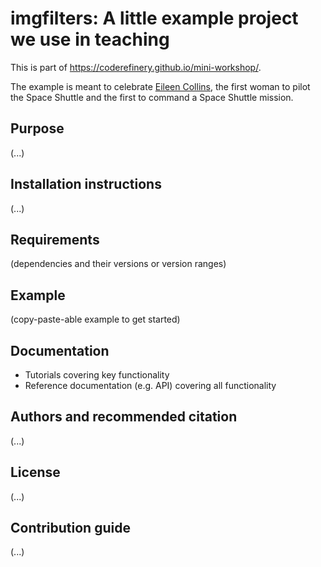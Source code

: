 # imgfilters: A little example project we use in teaching

This is part of https://coderefinery.github.io/mini-workshop/.

The example is meant to celebrate [Eileen
Collins](https://en.wikipedia.org/wiki/Eileen_Collins), the first woman to
pilot the Space Shuttle and the first to command a Space Shuttle mission.


## Purpose

(...)


## Installation instructions

(...)


## Requirements

(dependencies and their versions or version ranges)


## Example

(copy-paste-able example to get started)


## Documentation

- Tutorials covering key functionality
- Reference documentation (e.g. API) covering all functionality


## Authors and recommended citation

(...)


## License

(...)


## Contribution guide

(...)
